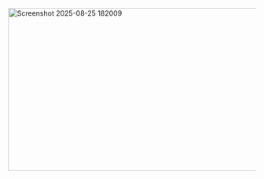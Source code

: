 <img width="660" height="332" alt="Screenshot 2025-08-25 182009" src="https://github.com/user-attachments/assets/167f690d-cfa8-4d4e-85ca-a635547374a8" />
